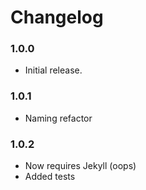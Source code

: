 # Changelog

### 1.0.0
- Initial release.

### 1.0.1
- Naming refactor

### 1.0.2
- Now requires Jekyll (oops)
- Added tests


